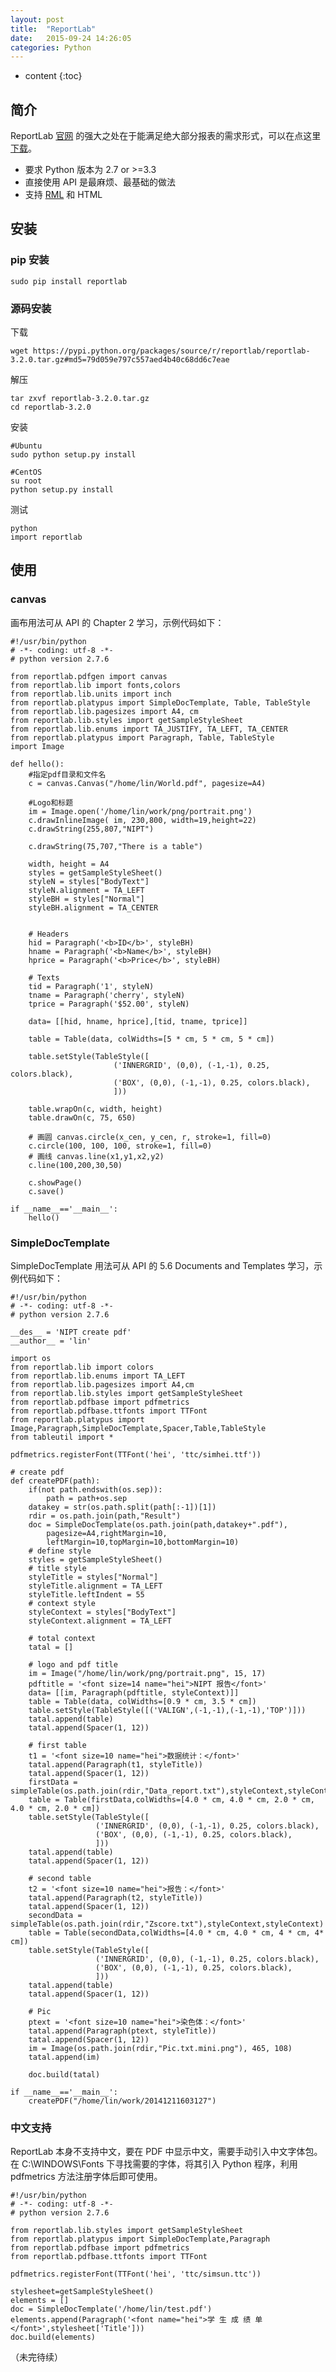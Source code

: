 ```yaml
---
layout: post
title:  "ReportLab"
date:   2015-09-24 14:26:05
categories: Python
---
```


* content
{:toc}

## 简介

ReportLab [官网](http://www.reportlab.com/) 的强大之处在于能满足绝大部分报表的需求形式，可以在点这里 [下载](https://pypi.python.org/pypi/reportlab/#downloads)。

* 要求 Python 版本为 2.7 or >=3.3
* 直接使用 API 是最麻烦、最基础的做法
* 支持 [RML](http://www.reportlab.com/software/rml-reference/) 和 HTML

## 安装

### pip 安装

	sudo pip install reportlab

### 源码安装

下载

	wget https://pypi.python.org/packages/source/r/reportlab/reportlab-3.2.0.tar.gz#md5=79d059e797c557aed4b40c68dd6c7eae

解压

	tar zxvf reportlab-3.2.0.tar.gz
	cd reportlab-3.2.0

安装

	#Ubuntu
	sudo python setup.py install

	#CentOS
	su root
	python setup.py install

测试

	python
	import reportlab

## 使用

### canvas

画布用法可从 API 的 Chapter 2 学习，示例代码如下：

	#!/usr/bin/python
	# -*- coding: utf-8 -*-
	# python version 2.7.6

	from reportlab.pdfgen import canvas 
	from reportlab.lib import fonts,colors
	from reportlab.lib.units import inch
	from reportlab.platypus import SimpleDocTemplate, Table, TableStyle
	from reportlab.lib.pagesizes import A4, cm
	from reportlab.lib.styles import getSampleStyleSheet
	from reportlab.lib.enums import TA_JUSTIFY, TA_LEFT, TA_CENTER
	from reportlab.platypus import Paragraph, Table, TableStyle
	import Image

	def hello(): 
		#指定pdf目录和文件名 
		c = canvas.Canvas("/home/lin/World.pdf", pagesize=A4)  

		#Logo和标题
		im = Image.open('/home/lin/work/png/portrait.png')
		c.drawInlineImage( im, 230,800, width=19,height=22)
		c.drawString(255,807,"NIPT") 

		c.drawString(75,707,"There is a table") 

		width, height = A4
		styles = getSampleStyleSheet()
		styleN = styles["BodyText"]
		styleN.alignment = TA_LEFT
		styleBH = styles["Normal"]
		styleBH.alignment = TA_CENTER


		# Headers
		hid = Paragraph('<b>ID</b>', styleBH)
		hname = Paragraph('<b>Name</b>', styleBH)
		hprice = Paragraph('<b>Price</b>', styleBH)

		# Texts
		tid = Paragraph('1', styleN)
		tname = Paragraph('cherry', styleN)
		tprice = Paragraph('$52.00', styleN)

		data= [[hid, hname, hprice],[tid, tname, tprice]]

		table = Table(data, colWidths=[5 * cm, 5 * cm, 5 * cm])

		table.setStyle(TableStyle([
			               ('INNERGRID', (0,0), (-1,-1), 0.25, colors.black),
			               ('BOX', (0,0), (-1,-1), 0.25, colors.black),
			               ]))

		table.wrapOn(c, width, height)
		table.drawOn(c, 75, 650)

		# 画圆 canvas.circle(x_cen, y_cen, r, stroke=1, fill=0)
		c.circle(100, 100, 100, stroke=1, fill=0)
		# 画线 canvas.line(x1,y1,x2,y2)
		c.line(100,200,30,50)

		c.showPage() 
		c.save() 

	if __name__=='__main__':
		hello()

### SimpleDocTemplate

SimpleDocTemplate 用法可从 API 的 5.6 Documents and Templates 学习，示例代码如下：

	#!/usr/bin/python
	# -*- coding: utf-8 -*-
	# python version 2.7.6

	__des__ = 'NIPT create pdf'
	__author__ = 'lin'

	import os
	from reportlab.lib import colors
	from reportlab.lib.enums import TA_LEFT
	from reportlab.lib.pagesizes import A4,cm
	from reportlab.lib.styles import getSampleStyleSheet
	from reportlab.pdfbase import pdfmetrics
	from reportlab.pdfbase.ttfonts import TTFont
	from reportlab.platypus import Image,Paragraph,SimpleDocTemplate,Spacer,Table,TableStyle
	from tableutil import *

	pdfmetrics.registerFont(TTFont('hei', 'ttc/simhei.ttf'))

	# create pdf
	def createPDF(path):
		if(not path.endswith(os.sep)):
			path = path+os.sep
		datakey = str(os.path.split(path[:-1])[1])
		rdir = os.path.join(path,"Result")
		doc = SimpleDocTemplate(os.path.join(path,datakey+".pdf"),
			pagesize=A4,rightMargin=10,
			leftMargin=10,topMargin=10,bottomMargin=10)
		# define style
		styles = getSampleStyleSheet()
		# title style
		styleTitle = styles["Normal"]
		styleTitle.alignment = TA_LEFT
		styleTitle.leftIndent = 55
		# context style
		styleContext = styles["BodyText"]
		styleContext.alignment = TA_LEFT

		# total context
		tatal = []

		# logo and pdf title
		im = Image("/home/lin/work/png/portrait.png", 15, 17)
		pdftitle = '<font size=14 name="hei">NIPT 报告</font>'
		data= [[im, Paragraph(pdftitle, styleContext)]]
		table = Table(data, colWidths=[0.9 * cm, 3.5 * cm])
		table.setStyle(TableStyle([('VALIGN',(-1,-1),(-1,-1),'TOP')]))
		tatal.append(table)
		tatal.append(Spacer(1, 12))

		# first table
		t1 = '<font size=10 name="hei">数据统计：</font>'
		tatal.append(Paragraph(t1, styleTitle))
		tatal.append(Spacer(1, 12))
		firstData = simpleTable(os.path.join(rdir,"Data_report.txt"),styleContext,styleContext)
		table = Table(firstData,colWidths=[4.0 * cm, 4.0 * cm, 2.0 * cm, 4.0 * cm, 2.0 * cm])
		table.setStyle(TableStyle([
		               ('INNERGRID', (0,0), (-1,-1), 0.25, colors.black),
		               ('BOX', (0,0), (-1,-1), 0.25, colors.black),
		               ]))
		tatal.append(table)
		tatal.append(Spacer(1, 12))

		# second table
		t2 = '<font size=10 name="hei">报告：</font>'
		tatal.append(Paragraph(t2, styleTitle))
		tatal.append(Spacer(1, 12))
		secondData = simpleTable(os.path.join(rdir,"Zscore.txt"),styleContext,styleContext)
		table = Table(secondData,colWidths=[4.0 * cm, 4.0 * cm, 4 * cm, 4* cm])
		table.setStyle(TableStyle([
		               ('INNERGRID', (0,0), (-1,-1), 0.25, colors.black),
		               ('BOX', (0,0), (-1,-1), 0.25, colors.black),
		               ]))
		tatal.append(table)
		tatal.append(Spacer(1, 12))

		# Pic
		ptext = '<font size=10 name="hei">染色体：</font>'
		tatal.append(Paragraph(ptext, styleTitle))
		tatal.append(Spacer(1, 12))
		im = Image(os.path.join(rdir,"Pic.txt.mini.png"), 465, 108)
		tatal.append(im)

		doc.build(tatal)

	if __name__=='__main__':
		createPDF("/home/lin/work/20141211603127")

### 中文支持

ReportLab 本身不支持中文，要在 PDF 中显示中文，需要手动引入中文字体包。<br/>
在 C:\WINDOWS\Fonts 下寻找需要的字体，将其引入 Python 程序，利用 pdfmetrics 方法注册字体后即可使用。

	#!/usr/bin/python
	# -*- coding: utf-8 -*-
	# python version 2.7.6

	from reportlab.lib.styles import getSampleStyleSheet
	from reportlab.platypus import SimpleDocTemplate,Paragraph
	from reportlab.pdfbase import pdfmetrics
	from reportlab.pdfbase.ttfonts import TTFont

	pdfmetrics.registerFont(TTFont('hei', 'ttc/simsun.ttc'))
	 
	stylesheet=getSampleStyleSheet()
	elements = []
	doc = SimpleDocTemplate('/home/lin/test.pdf')
	elements.append(Paragraph('<font name="hei">学 生 成 绩 单</font>',stylesheet['Title']))
	doc.build(elements)

（未完待续）
